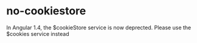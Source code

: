 # no-cookiestore

In Angular 1.4, the $cookieStore service is now deprected.
Please use the $cookies service instead
